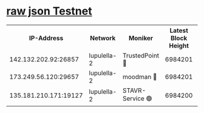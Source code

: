 [raw json Testnet](https://rpc-check.jaclalt.stavr.tech/jaclalt/rpc-jaclalt-result.json)
=

<table><tr><th>IP-Address</th><th>Network</th><th>Moniker</th><th>Latest Block Height</th><th>Earliest Block Height</th><th>Catching Up</th><th>Tx Index</th><th>Voting Power</th><th>Scan Time</th></tr><tr><td>142.132.202.92:26857</td><td>lupulella-2</td><td>TrustedPoint 🔴</td><td>6984201</td><td>6282001</td><td>False</td><td>off</td><td>400065</td><td>2024-03-06T18:05:46.612884805UTC</td></tr><tr><td>173.249.56.120:29657</td><td>lupulella-2</td><td>moodman 🔴</td><td>6984201</td><td>6884201</td><td>False</td><td>off</td><td>1075134</td><td>2024-03-06T18:05:46.383933347UTC</td></tr><tr><td>135.181.210.171:19127</td><td>lupulella-2</td><td>STAVR-Service 🟢</td><td>6984200</td><td>6981001</td><td>False</td><td>on</td><td>0</td><td>2024-03-06T18:05:39.817501748UTC</td></tr></table>
